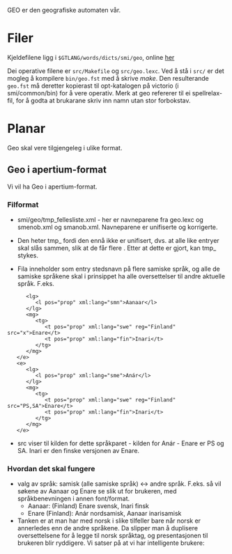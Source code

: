 GEO er den geografiske automaten vår.

# Filer

Kjeldefilene ligg i `$GTLANG/words/dicts/smi/geo`, online [her](https://gtsvn.uit.no/langtech/trunk/words/dicts/smi/geo/)

Dei operative filene er `src/Makefile` og `src/geo.lexc`. Ved å
stå i `src/` er det mogleg å kompilere `bin/geo.fst` med å skrive *make*. Den resulterande `geo.fst` må deretter kopierast til opt-katalogen på 
victorio (i smi/common/bin) for å vere operativ. Merk at geo refererer til 
ei spellrelax-fil, for å godta at brukarane skriv inn namn utan stor forbokstav.

# Planar

Geo skal vere tilgjengeleg i ulike format.

## Geo i apertium-format

Vi vil ha Geo i apertium-format. 

### Filformat

* smi/geo/tmp_fellesliste.xml - her er navneparene fra geo.lexc og smenob.xml og smanob.xml. Navneparene er unifiserte og korrigerte.

* Den heter tmp_ fordi den ennå ikke er unifisert, dvs. at alle like entryer skal slås sammen, slik at de får flere <mg>. Etter at dette er gjort, kan tmp_ stykes.
* Fila inneholder som entry stedsnavn på flere samiske språk, og alle de samiske språkene skal i prinsippet ha alle oversettelser til andre aktuelle språk. F.eks.

```    <e>
      <lg>
         <l pos="prop" xml:lang="smn">Aanaar</l>
      </lg>
      <mg>
         <tg>
            <t pos="prop" xml:lang="swe" reg="Finland" src="x">Enare</t>
            <t pos="prop" xml:lang="fin">Inari</t>
         </tg>
      </mg>
   </e>
   <e>
      <lg>
         <l pos="prop" xml:lang="sme">Anár</l>
      </lg>
      <mg>
         <tg>
            <t pos="prop" xml:lang="swe" reg="Finland" src="PS,SA">Enare</t>
            <t pos="prop" xml:lang="fin">Inari</t>
         </tg>
      </mg>
   </e>
```

* src viser til kilden for dette språkparet - kilden for Anár - Enare er PS og SA. Inari er den finske versjonen av Enare.

### Hvordan det skal fungere
* valg av språk: samisk (alle samiske språk) <-> andre språk. F.eks. så vil søkene av Aanaar og Enare se slik ut for brukeren, med språkbenevningen i annen font/format. 
    - Aanaar: (Finland) Enare svensk, Inari finsk 
    - Enare (Finland): Anár nordsamisk, Aanaar inarisamisk
* Tanken er at man har med norsk i slike tilfeller bare når norsk er annerledes enn de andre språkene. Da slipper man å duplisere oversettelsene for å legge til norsk språktag, og presentasjonen til brukeren blir ryddigere. Vi satser på at vi har intelligente brukere:
